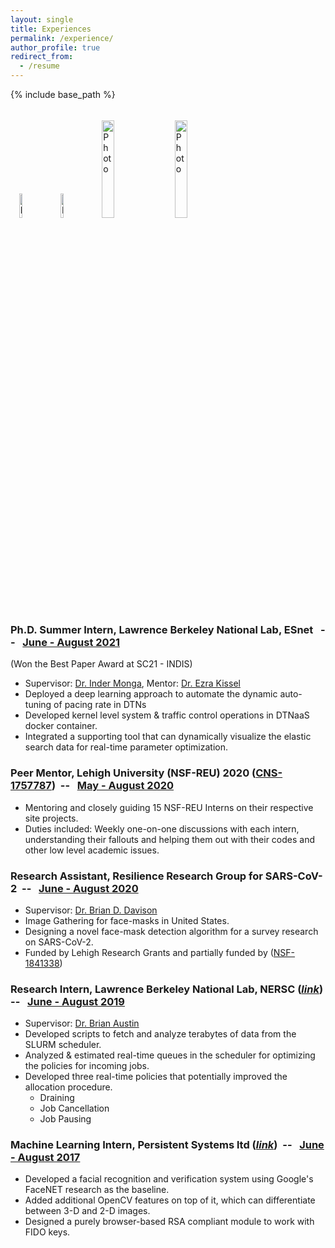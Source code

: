 ```yaml
---
layout: single
title: Experiences
permalink: /experience/
author_profile: true
redirect_from:
  - /resume
---
```


{% include base_path %}

<br>
&nbsp;&nbsp; <img align="centre" src="https://eashanadhikarla.github.io/images/esnet.png" alt="Photo" style="width: 10%; height: 10%; border-radius: 0px; padding: 2px 2px 2px 2px"/> &nbsp;
<img align="centre" src="https://eashanadhikarla.github.io/images/lbnl.png" alt="Photo" style="width: 10%; height: 10%; border-radius: 0px; padding: 2px 2px 2px 2px"/> &nbsp;
<img align="centre" src="https://eashanadhikarla.github.io/images/lehigh.png" alt="Photo" style="width: 20%; height: 20%; border-radius: 0px; padding: 2px 2px 2px 2px"/> &nbsp;
<img align="centre" src="https://eashanadhikarla.github.io/images/persistent.png" alt="Photo" style="width: 20%; height: 20%; border-radius: 0px; padding: 2px 2px 2px 2px"/> &nbsp;&nbsp;
<br>

### Ph.D. Summer Intern, <b>Lawrence Berkeley National Lab, ESnet</b> &nbsp; -- &nbsp; <a href="cyan">June - August 2021</a>
(Won the Best Paper Award at SC21 - INDIS)
  * Supervisor: <a href="https://cs.lbl.gov/about/staff/leadership/inder-monga/">Dr. Inder Monga</a>, Mentor: <a href="https://www.es.net/about/esnet-staff/advanced-network-technologies/ezra/">Dr. Ezra Kissel</a>
  * Deployed a deep learning approach to automate the dynamic auto-tuning of pacing rate in DTNs
  * Developed kernel level system & traffic control operations in DTNaaS docker container. 
  * Integrated a supporting tool that can dynamically visualize the elastic search data for real-time parameter optimization.


### Peer Mentor, <b>Lehigh University (NSF-REU) 2020</b> (<a href="https://www.nsf.gov/awardsearch/showAward?AWD_ID=1757787">CNS-1757787</a>)&nbsp; -- &nbsp; <a href="cyan">May - August 2020</a>
  * Mentoring and closely guiding 15 NSF-REU Interns on their respective site projects.
  * Duties included: Weekly one-on-one discussions with each intern, understanding their fallouts and helping them out with their codes and other low level academic issues.


### Research Assistant, <b>Resilience Research Group for SARS-CoV-2</b>&nbsp; -- &nbsp; <a href="cyan">June - August 2020</a>
  * Supervisor: <a href="http://www.cse.lehigh.edu/~brian/">Dr. Brian D. Davison</a>
  * Image Gathering for face-masks in United States.
  * Designing a novel face-mask detection algorithm for a survey research on SARS-CoV-2.
  * Funded by Lehigh Research Grants and partially funded by (<a href="https://converge.colorado.edu/resources/covid-19/working-groups/issues-impacts-recovery/cultural-perceptions-of-risk-behavioral-responses-and-community-resilience-in-covid-19">NSF-1841338</a>)


### Research Intern, <b>Lawrence Berkeley National Lab, NERSC</b> (<a href="https://cs.lbl.gov/news-media/news/2019/summer-student-researchers-wrap-up/"><i>link</i></a>)&nbsp; -- &nbsp; <a href="cyan">June - August 2019</a>
<!-- Embedded Link: https://cdn.cp.adobe.io/content/2/video/3d0f97fc-0135-492b-b4f0-6c0d269cc2d7/embed?api_key=MarvelCP1 -->
  * Supervisor: <a href="https://www.nersc.gov/about/nersc-staff/advanced-technologies-group/brian-austin/">Dr. Brian Austin</a>
  * Developed scripts to fetch and analyze terabytes of data from the SLURM scheduler.
  * Analyzed & estimated real-time queues in the scheduler for optimizing the policies for incoming jobs.
  * Developed three real-time policies that potentially improved the allocation procedure.
    * Draining
    * Job Cancellation
    * Job Pausing


### Machine Learning Intern, <b>Persistent Systems ltd</b> (<a href="https://github.com/eashanadhikarla/Facial-Recognition-with-DNN"><i>link</i></a>)&nbsp; -- &nbsp; <a href="cyan">June - August 2017</a>
  * Developed a facial recognition and verification system using Google's FaceNET research as the baseline.
  * Added additional OpenCV features on top of it, which can differentiate between 3-D and 2-D images.
  * Designed a purely browser-based RSA compliant module to work with FIDO keys.